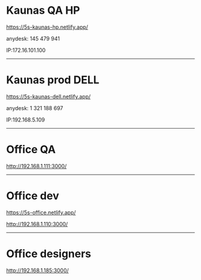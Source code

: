 # **Kaunas QA** HP

https://5s-kaunas-hp.netlify.app/

anydesk: 145 479 941

IP:172.16.101.100
***


# **Kaunas prod** DELL

https://5s-kaunas-dell.netlify.app/

anydesk:  1 321 188 697

IP:192.168.5.109
***

# **Office QA**

http://192.168.1.111:3000/
***

# **Office dev**

https://5s-office.netlify.app/

http://192.168.1.110:3000/
***

# **Office designers**

http://192.168.1.185:3000/

